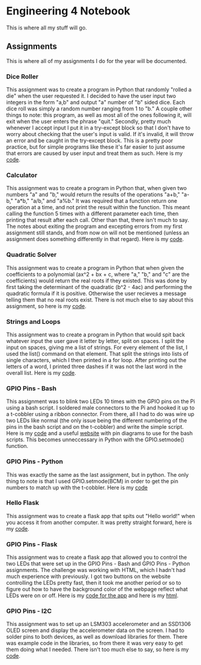 # Engineering 4 Notebook
This is where all my stuff will go.

## Assignments
This is where all of my assignments I do for the year will be documented.

### Dice Roller
This assignment was to create a program in Python that randomly "rolled a die" when the user requested it. I decided to have the user input two integers in the form "a,b"
and output "a" number of "b" sided dice. Each dice roll was simply a random number ranging from 1 to "b." A couple other things to note: this program, as well as most all of
the ones following it, will exit when the user enters the phrase "quit." Secondly, pretty much whenever I accept input I put it in a try-except block so that I don't have to worry
about checking that the user's input is valid. If it's invalid, it will throw an error and be caught in the try-except block. This is a pretty poor practice, but for simple
programs like these it's far easier to just assume that errors are caused by user input and treat them as such. Here is my [code](https://github.com/aralsto/Engineering_4_Notebook/blob/master/Python/diceRoller.py).

### Calculator
This assignment was to create a program in Python that, when given two numbers "a" and "b," would return the results of the operations "a+b," "a-b," "a*b," "a/b," and "a%b." It was required that
a function return one operation at a time, and not print the result within the function. This meant calling the function 5 times with a different parameter each time, then printing that result after
each call. Other than that, there isn't much to say. The notes about exiting the program and excepting errors from my first assignment still stands, and from now on will not be mentioned (unless an
assignment does something differently in that regard). Here is my [code](https://github.com/aralsto/Engineering_4_Notebook/blob/master/Python/calculator.py).

### Quadratic Solver
This assignment was to create a program in Python that when given the coefficients to a polynomial (ax^2 + bx + c, where "a," "b," and "c" are the coefficients) would return the real roots if they existed. This was
done by first taking the determinant of the quadratic (b^2 - 4ac) and performing the quadratic formula if it is positive. Otherwise the user recieves a message telling them that no real roots exist. There is not much
else to say about this assignment, so here is my [code](https://github.com/aralsto/Engineering_4_Notebook/blob/master/Python/quadraticSolver.py).

### Strings and Loops
This assignment was to create a program in Python that would spit back whatever input the user gave it letter by letter, split on spaces. I split the input on spaces, giving me a list of strings. For every element
of the list, I used the list() command on that element. That split the strings into lists of single characters, which I then printed in a for loop. After printing out the letters of a word, I printed three dashes
if it was not the last word in the overall list. Here is my [code](https://github.com/aralsto/Engineering_4_Notebook/blob/master/Python/stringsAndLoops.py).

### GPIO Pins - Bash
This assignment was to blink two LEDs 10 times with the GPIO pins on the Pi using a bash script. I soldered male connectors to the Pi and hooked it up to a t-cobbler using a ribbon connector. From there, all I had to do
was wire up two LEDs like normal (the only issue being the different numbering of the pins in the bash script and on the t-cobbler) and write the simple script. Here is my [code](https://github.com/aralsto/Engineering_4_Notebook/blob/master/Scripts/gpioLED.sh)
and a useful [website](https://projects.drogon.net/raspberry-pi/wiringpi/pins/) with pin diagrams to use for the bash scripts. This becomes unneccessary in Python with the GPIO.setmode() function.

### GPIO Pins - Python
This was exactly the same as the last assignment, but in python. The only thing to note is that I used GPIO.setmode(BCM) in order to get the pin numbers to match up with the t-cobbler. Here is my [code](https://github.com/aralsto/Engineering_4_Notebook/blob/master/Python/gpioLED_Python.py)

### Hello Flask
This assignment was to create a flask app that spits out "Hello world!" when you access it from another computer. It was pretty straight forward, here is my [code](https://github.com/aralsto/Engineering_4_Notebook/blob/master/Python/Flask/hello_world/app.py).

### GPIO Pins - Flask
This assignment was to create a flask app that allowed you to control the two LEDs that were set up in the GPIO Pins - Bash and GPIO Pins - Python assignments. The challenge was working with HTML, which I hadn't
had much experience with previously. I got two buttons on the website controlling the LEDs pretty fast, then it took me another period or so to figure out how to have the background color of the webpage reflect what LEDs
were on or off. Here is my [code for the app](https://github.com/aralsto/Engineering_4_Notebook/blob/master/Python/Flask/flask_gpio/app.py) and here is my [html](https://github.com/aralsto/Engineering_4_Notebook/blob/master/Python/Flask/flask_gpio/templates/index.html).

### GPIO Pins - I2C
This assignment was to set up an LSM303 accelerometer and an SSD1306 OLED screen and display the accelerometer data on the screen. I had to solder pins to both devices, as well as download libraries for them. There was
example code in the libraries, so from there it was very easy to get them doing what I needed. There isn't too much else to say, so here is my [code](https://github.com/aralsto/Engineering_4_Notebook/blob/master/Python/GPIO_I2C.py).
